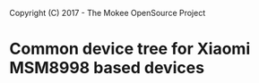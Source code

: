Copyright (C) 2017 - The Mokee OpenSource Project

Common device tree for Xiaomi MSM8998 based devices
==============
